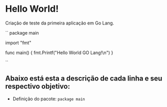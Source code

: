 # Hello World!

Criação de teste da primeira aplicação em Go Lang.

``
package main

import "fmt"

func main() {
	fmt.Printf("Hello World GO Lang!\n")
}

``

## Abaixo está esta a descrição de cada linha e seu respectivo objetivo:

* Definição do pacote: ``package main``